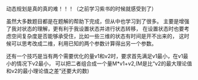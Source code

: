 动态规划是真的真的难！！！（之前学习紫书的时候就感受到了）

虽然大多数题目都是在题解的帮助下完成，但从中也学习到了很多。
主要是增强了我对状态的理解，更有利于我设置状态并进行状态转移，
在设置状态时也要考虑空间复杂度是否能够承受住，比如一些三维的状态有时间是开不出来的，
这时候可以思考改成二维，利用已知的两个参数计算得出另一个参数。

还有一个技巧是当有两个需要优化的量v1和v2时，要求首先满足v1最小，在v1最小的情况下v2最小，
可以把二者组合成一个量M*v1+v2,(M是比“v2的最大理论值和v2的最小理论值之差”还要大的数)
